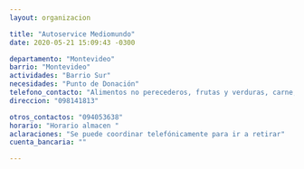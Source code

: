 ```yaml
---
layout: organizacion

title: "Autoservice Mediomundo"
date: 2020-05-21 15:09:43 -0300

departamento: "Montevideo"
barrio: "Montevideo"
actividades: "Barrio Sur"
necesidades: "Punto de Donación"
telefono_contacto: "Alimentos no perecederos, frutas y verduras, carne, productos sanitarios (tapabocas, guantes, alcohol en gel, detergente,etc), recipientes o tuppers"
direccion: "098141813"

otros_contactos: "094053638"
horario: "Horario almacen "
aclaraciones: "Se puede coordinar telefónicamente para ir a retirar"
cuenta_bancaria: ""

---
```

